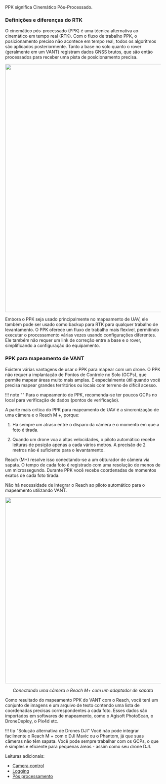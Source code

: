 PPK significa Cinemático Pós-Processado.

### Definições e diferenças do RTK

O cinemático pós-processado (PPK) é uma técnica alternativa ao cinemático em tempo real (RTK). Com o fluxo de trabalho PPK, o posicionamento preciso não acontece em tempo real, todos os algoritmos são aplicados posteriormente. Tanto a base no solo quanto o rover (geralmente em um VANT) registram dados GNSS brutos, que são então processados para receber uma pista de posicionamento precisa.

<p style="text-align:center" ><img src="../img/reach/ppk-introduction/PPK.png" style="width: 800px;" /></p>

Embora o PPK seja usado principalmente no mapeamento de UAV, ele também pode ser usado como backup para RTK para qualquer trabalho de levantamento. O PPK oferece um fluxo de trabalho mais flexível, permitindo executar o processamento várias vezes usando configurações diferentes. Ele também não requer um link de correção entre a base e o rover, simplificando a configuração do equipamento.

### PPK para mapeamento de VANT

Existem várias vantagens de usar o PPK para mapear com um drone. O PPK não requer a implantação de Pontos de Controle no Solo (GCPs), que permite mapear áreas muito mais amplas. É especialmente útil quando você precisa mapear grandes territórios ou locais com terreno de difícil acesso.

!!! note ""
	Para o mapeamento de PPK, recomenda-se ter poucos GCPs no local para verificação de dados (pontos de verificação).

A parte mais crítica do PPK para mapeamento de UAV é a sincronização de uma câmera e o Reach M +, porque:

1. Há sempre um atraso entre o disparo da câmera e o momento em que a foto é tirada.

2. Quando um drone voa a altas velocidades, o piloto automático recebe leituras de posição apenas a cada vários metros. A precisão de 2 metros não é suficiente para o levantamento.

Reach (M+) resolve isso conectando-se a um obturador de câmera via sapata. O tempo de cada foto é registrado com uma resolução de menos de um microssegundo. Durante PPK você recebe coordenadas de momentos exatos de cada foto tirada.

Não há necessidade de integrar o Reach ao piloto automático para o mapeamento utilizando VANT.

<p style="text-align:center" ><img src="../img/reach/ppk-introduction/emlid-hotshoe.jpg" style="width: 600px;" /></p>

<p style="text-align:center" > <i>Conectando uma câmera e Reach M+ com um adaptador de sapata </i></p>

Como resultado do mapeamento PPK do VANT com o Reach, você terá um conjunto de imagens e um arquivo de texto contendo uma lista de coordenadas precisas correspondentes a cada foto. Esses dados são importados em softwares de mapeamento, como o Agisoft PhotoScan, o DroneDeploy, o Pix4d etc.

!!! tip "Solução alternativa de Drones DJI"
	Você não pode integrar facilmente o Reach M + com o DJI Mavic ou o Phantom, já que suas câmeras não têm sapata. Você pode sempre trabalhar com os GCPs, o que é simples e eficiente para pequenas áreas - assim como seu drone DJI.

Leituras adicionais:

* [Camera control](../../reachview/camera-control)
* [Logging](../../reachview/logging)
* [Pós processamento](gps-post-processing.md)
